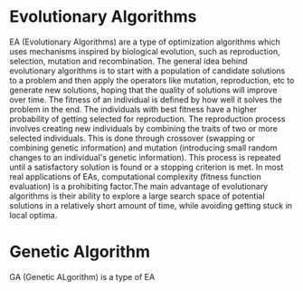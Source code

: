 # Evolutionary Algorithms
EA (Evolutionary Algorithms) are a type of optimization algorithms which uses mechanisms inspired by biological evolution, such as reproduction, selection, mutation and recombination. The general idea behind evolutionary algorithms is to start with a population of candidate solutions to a problem and then apply the operators like mutation, reproduction, etc to generate new solutions, hoping that the quality of solutions will improve over time. The fitness of an individual is defined by how well it solves the problem in the end. The individuals with best fitness have a higher probability of getting selected for reproduction. The reproduction process involves creating new individuals by combining the traits of two or more selected individuals. This is done through crossover (swapping or combining genetic information) and mutation (introducing small random changes to an individual's genetic information). This process is repeated until a satisfactory solution is found or a stopping criterion is met. In most real applications of EAs, computational complexity (fitness function evaluation) is a prohibiting factor.The main advantage of evolutionary algorithms is their ability to explore a large search space of potential solutions in a relatively short amount of time, while avoiding getting stuck in local optima.

# Genetic Algorithm
GA (Genetic ALgorithm) is a type of EA 
